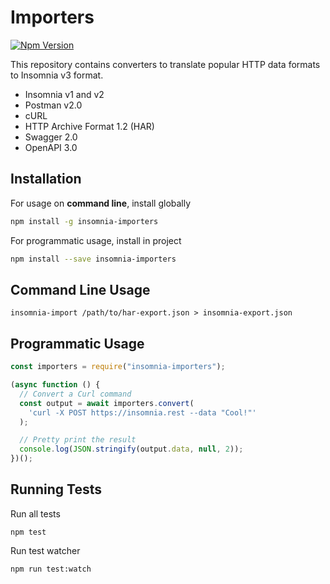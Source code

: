 # Importers

[![Npm Version](https://img.shields.io/npm/v/insomnia-importers.svg)](https://www.npmjs.com/package/insomnia-importers)

This repository contains converters to translate popular HTTP data formats to
Insomnia v3 format.

- Insomnia v1 and v2
- Postman v2.0
- cURL
- HTTP Archive Format 1.2 (HAR)
- Swagger 2.0
- OpenAPI 3.0

## Installation

For usage on **command line**, install globally

```bash
npm install -g insomnia-importers
```

For programmatic usage, install in project

```bash
npm install --save insomnia-importers
```

## Command Line Usage

```shell
insomnia-import /path/to/har-export.json > insomnia-export.json
```

## Programmatic Usage

```javascript
const importers = require("insomnia-importers");

(async function () {
  // Convert a Curl command
  const output = await importers.convert(
    'curl -X POST https://insomnia.rest --data "Cool!"'
  );

  // Pretty print the result
  console.log(JSON.stringify(output.data, null, 2));
})();
```

## Running Tests

Run all tests

```shell
npm test
```

Run test watcher

```shell
npm run test:watch
```
